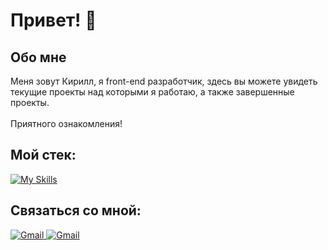 # Привет! 👋

## Обо мне
Меня зовут Кирилл, я front-end разработчик, здесь вы можете увидеть текущие проекты над которыми я работаю, а также завершенные проекты.
</br>
</br>
Приятного ознакомления!
</br>

## Мой стек:
[![My Skills](https://skillicons.dev/icons?i=html,css,js,typescript,react,vue,nextjs,tailwind,graphql,postgresql,nodejs,docker)](https://skillicons.dev)

## Связаться со мной:
<a href="https://www.linkedin.com/in/kobykhnov">
  <img src='https://img.shields.io/badge/LinkedIn-0e76a8?logo=linkedin&style=for-the-badge' alt='Gmail'/>
</a>

<a href="mailto:kobykhnov.bl@gmail.com">
  <img src='https://img.shields.io/badge/EMail-red?logo=gmail&logoColor=white&style=for-the-badge' alt='Gmail'/>
</a>

<!--
**daifoll/daifoll** is a ✨ _special_ ✨ repository because its `README.md` (this file) appears on your GitHub profile.

Here are some ideas to get you started:

- 🔭 I’m currently working on ...
- 🌱 I’m currently learning ...
- 👯 I’m looking to collaborate on ...
- 🤔 I’m looking for help with ...
- 💬 Ask me about ...
- 📫 How to reach me: ...
- 😄 Pronouns: ...
- ⚡ Fun fact: ...
-->
